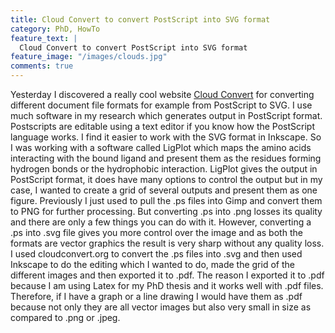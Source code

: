 ```yaml
---
title: Cloud Convert to convert PostScript into SVG format
category: PhD, HowTo
feature_text: |
  Cloud Convert to convert PostScript into SVG format
feature_image: "/images/clouds.jpg"
comments: true
---
```


Yesterday I discovered a really cool website [Cloud Convert](https://cloudconvert.com/) for converting different document file formats for example from PostScript to SVG. I use much software in my research which generates output in PostScript format. Postscripts are editable using a text editor if you know how the PostScript language works. I find it easier to work with the SVG format in Inkscape. So I was working with a software called LigPlot which maps the amino acids interacting with the bound ligand and present them as the residues forming hydrogen bonds or the hydrophobic interaction. LigPlot gives the output in PostScript format, it does have many options to control the output but in my case, I wanted to create a grid of several outputs and present them as one figure. Previously I just used to pull the .ps files into Gimp and convert them to PNG for further processing. But converting .ps into .png losses its quality and there are only a few things you can do with it. However, converting a .ps into .svg file gives you more control over the image and as both the formats are vector graphics the result is very sharp without any quality loss. I used cloudconvert.org to convert the .ps files into .svg and then used Inkscape to do the editing which I wanted to do, made the grid of the different images and then exported it to .pdf. The reason I exported it to .pdf because I am using Latex for my PhD thesis and it works well with .pdf files. Therefore, if I have a graph or a line drawing I would have them as .pdf because not only they are all vector images but also very small in size as compared to .png or .jpeg.